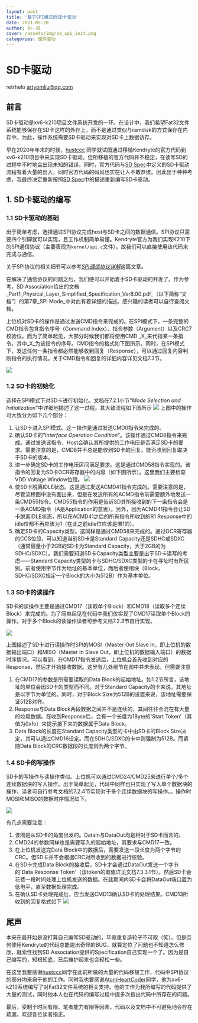 ```yaml
---
layout: post
title: '基于SPI模式的SD卡驱动'
date: 2021-05-20
author: 刘一鸣
cover: /assets/img/sd_spi_init.png
categories: 硬件驱动
---
```


# SD卡驱动
retrhelo <artyomliu@qq.com>

## 前言
SD卡驱动是xv6-k210项目文件系统开发的一环。在设计中，我们希望Fat32文件系统能够保存在SD卡这样的外存上，而不是通过类似与ramdisk的方式保存在内存中。为此，操作系统需要SD卡驱动来实现对SD卡上数据访存。

早在2020年年末的时候，[hustccc](https://github.com/SKTT1Ryze) 同学就试图通过移植Kendryte的官方代码到xv6-k210项目中来实现SD卡驱动。但所移植的官方代码并不稳定，在读写SD的过程中不时地会出现未知的错误。同时，官方代码与[SD Spec](https://www.sdcard.org/downloads/pls/)中定义的SD卡驱动流程有着大量的出入，同时官方代码的码风也实在让人不敢恭维。因此出于种种考虑，我最终决定重新按照[SD Spec](https://www.sdcard.org/downloads/pls/)中的描述重新编写SD卡驱动。

## 1. SD卡驱动的编写
### 1.1 SD卡驱动的基础
出于简单考虑，选择通过SPI协议完成host与SD卡之间的数据通信。SPI协议只需要四个引脚就可以实现，且工作机制简单易懂。Kendryte官方为我们实现K210下的SPI通信协议（主要表现为`kernel/spi.c`文件）。故我们可以直接使用该代码来完成与通信。

关于SPI协议的相关细节可以参考[_SPI通信协议详解_](https://zhuanlan.zhihu.com/p/150121520)这篇文章。

在解决了通信协议的问题之后，我们便可以开始着手SD卡驱动的开发了。作为参考，SD Association给出的文档_Part1\_Physical\_Layer\_Simplified\_Specification\_Ver8.00.pdf_（以下简称“文档”）的第7章_SPI Mode_中对此有着详细的描述。感兴趣的读者可以自行查阅文档。

上位机对SD卡的操作是通过发送CMD指令来完成的。在SPI模式下，一条完整的CMD指令包含指令序号（Command Index）、指令参数（Argument）以及CRC7校验位。而为了简单起见，大部分时候我们都将使用CMD _X_来代指某一条指令，其中_X_为该指令的序号。CMD指令的格式如下图所示。同时，在SPI模式下，发送任何一条指令都必然能够收到回复（Response），可以通过回复内容判断指令的执行情况。关于CMD指令和回复的详细内容详见文档7.3节。

![](/assets/img/sd_spi_cmd_format.png)

### 1.2 SD卡的初始化
选择在SPI模式下对SD卡进行初始化。文档在7.2.1小节“_Mode Selection and Initialization_”中详细地描述了这一过程。其大致流程如下图所示
![](/assets/img/sd_spi_init.png)
上图中的操作可大致分为如下几个部分：
1. 让SD卡进入SPI模式。这一操作是通过发送CMD0指令来完成的。
2. 确认SD卡的“_Interface Operation Condition_”。该操作通过CMD8指令来完成。通过发送该指令，Host会确认其所提供的工作电压是否满足SD卡的要求。需要注意的是，CMD8并不总是能收到SD卡的回复。能否收到回复取决于SD卡的版本。
3. 进一步确定SD卡的工作电压区间满足要求。这是通过CMD58指令实现的。该指令的回复为SD卡OCR寄存器中的内容（如下图所示）。这里我们主要检查VDD Voltage Window位段。
![](/assets/img/sd_spi_ocr.png)
4. 使SD卡脱离IDLE状态。这是通过发送ACMD41指令完成的。需要注意的是，尽管流程图中没有画出来，但是在发送所有的ACMD指令前需要额外地发送一条CMD55指令。CMD55指令的作用是告诉SD其所接收到的下一条指令会是一条ACMD指令（A是Application的意思）。另外，因为ACMD41指令会让SD卡脱离IDLE状态，所以在ACMD41之后的所有指令所收到的R1 Response中的idle位都不再应该为1（在此之前idle位应该是置1的）。
5. 确定SD卡的Capacity类型。这同样是通过CMD58来完成的。通过OCR寄存器的CCS位段，可以知道当前SD卡是Standard Capacity还是SDHC或SDXC（通常容量小于2GB的SD卡为Standard Capacity，大于2GB的为SDHC/SDXC）。我们需要知道SD卡Capacity类型主要是出于SD卡读写的考虑——Standard Capacity类型的卡与SDHC/SDXC类型的卡在寻址时有所区别。前者使用字节作为地址的基本单位，而后者使用块（Block，SDHC/SDXC规定一个Block的大小为512B）作为基本单位。

### 1.3 SD卡的读操作
SD卡的读操作主要是通过CMD17（读取单个Block）和CMD18（读取多个连续Block）来完成的。为了简单起见在代码中我们仅实现了CMD17读取单个Block的操作。对于多个Block的读操作读者可参考文档7.2.3节自行实现。

![](/assets/img/sd_spi_read_single_block.png)

上图描述了SD卡进行读操作时SPI的MOSI（Master Out Slave In，即上位机的数据输出端口）和MISO（Master In Slave Out，即上位机的数据输入端口）的数据时序情况。可以看到，在CMD17指令发送后，上位机会首先收到对应的Response，然后才开始接收数据。这里有几处细节在图中并未表现，但需要注意
1. 在CMD17的参数是所需要读取的Data Block的起始地址。如1.2节所言，该地址的单位会因SD卡的类型而不同。对于Standard Capacity的卡来说，其地址是以字节为单位的。同时，对于Block Size为512B的设置来说，该地址需要保证512B对齐。
2. Response与Data Block两段数据之间并不是连续的，其间往往会混在有大量的垃圾数据。在收到Response后，会有一个长度为1Byte的'Start Token'（其值为0xfe）来提示接下来的数据属于Data Block。
3. Data Block的长度在Standard Capacity类型的卡中由SD卡的Block Size决定，其可以通过CMD16设定。而在SDHC/SDXC的卡中则强制为512B。而紧随Data Block的CRC数据段的长度则为两个字节。

### 1.4 SD卡的写操作
SD卡的写操作与读操作类似。上位机可以通过CMD24/CMD25来进行单个/多个连续数据块的写入操作。出于简单起见，代码中同样也只实现了写入单个数据块的操作，读者可自行参考文档的7.2.4节实现对于多个连续数据块的写操作。。操作时MOSI和MISO的数据时序情况如下。

![](/assets/img/sd_spi_write_single_block.png)

有几点需要注意：
1. 该图是从SD卡的角度出发的。DataIn与DataOut均是相对于SD卡而言的。
2. CMD24的参数同样也是需要写入的起始地址，其要求与CMD17一致。
3. 在上位机发送完Data Block中的数据后，需要发送一段长度为两个字节的CRC。但SD卡并不会根据CRC对所收到的数据进行校验。
4. 在SD卡完成Data Block的接收后，SD卡才会通过DataOut发送一个字节的'Data Response Token'（该token的取值详见文档7.3.3.1节）。然后SD卡会花费一段时间处理上位机发送的数据。在此期间内SD卡会将DataOut端口置为低电平，直至数据处理完成。
5. 在确认SD卡处理完成后，应当发送CMD13确认SD卡的处理结果。CMD13所收到的回复格式如下
![](/assets/img/sd_spi_cmd13_response.png)

## 尾声
本来在最开始是没打算自己编写SD驱动的，毕竟重复造轮子不可取（笑）。但是奈何使用Kendryte的代码总能跑出奇怪的BUG，就算定位了问题也不知道怎么修改，就索性找到SD Association提供的Specification自己实现一个了。因为是自己编写的，知根知底，日后维护起来也会轻松一些。

在这里我要感谢[hustccc](https://github.com/SKTT1Ryze)同学在此前所做的大量的代码移植工作，代码中SPI协议的部分均来自于他的工作。同时我也要感谢[AtomHeartCoder](https://github.com/AtomHeartCoder)同学，他为xv6-k210系统编写了对Fat32文件系统的相关支持。他的工作为我所编写的代码提供了大量的测试，同时他本人也在代码的编写过程中提多次指出代码中所存在的问题。

最后，受制于时间有限、笔者能力有限等因素，代码以及文档中不可避免地会存在疏漏，欢迎各位读者指正。